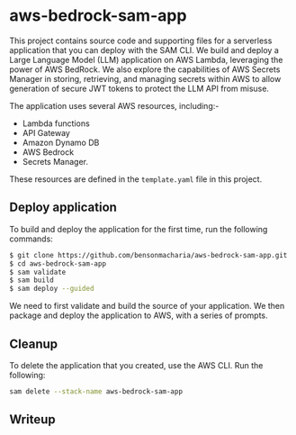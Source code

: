 # aws-bedrock-sam-app

This project contains source code and supporting files for a serverless application that you can deploy with the SAM CLI. We build and deploy a Large Language Model (LLM) application on AWS Lambda, leveraging the power of AWS BedRock. We also explore the capabilities of AWS Secrets Manager in storing, retrieving, and managing secrets within AWS to allow generation of secure JWT tokens to protect the LLM API from misuse.

The application uses several AWS resources, including:-

- Lambda functions
- API Gateway
- Amazon Dynamo DB
- AWS Bedrock
- Secrets Manager.

These resources are defined in the `template.yaml` file in this project.

## Deploy application

To build and deploy the application for the first time, run the following commands:

```bash
$ git clone https://github.com/bensonmacharia/aws-bedrock-sam-app.git
$ cd aws-bedrock-sam-app
$ sam validate
$ sam build
$ sam deploy --guided
```

We need to first validate and build the source of your application. We then package and deploy the application to AWS, with a series of prompts.

## Cleanup

To delete the application that you created, use the AWS CLI. Run the following:

```bash
sam delete --stack-name aws-bedrock-sam-app
```

## Writeup
